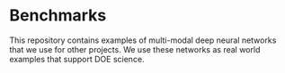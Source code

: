 # Benchmarks
This repository contains examples of multi-modal deep neural networks that we use for other projects. We use these networks as real world examples that support DOE science. 
